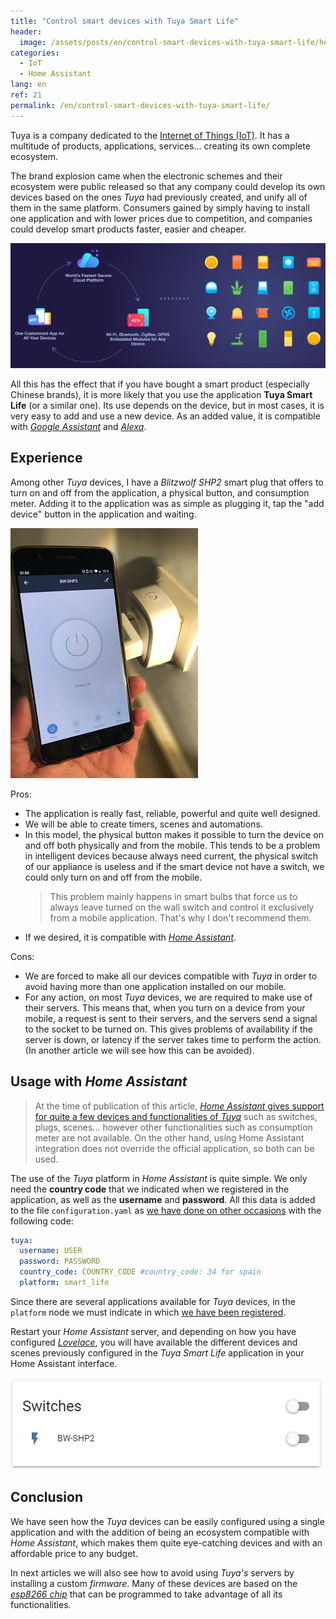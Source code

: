 ```yaml
---
title: "Control smart devices with Tuya Smart Life"
header:
  image: /assets/posts/en/control-smart-devices-with-tuya-smart-life/header.jpg
categories:
  - IoT
  - Home Assistant
lang: en
ref: 21
permalink: /en/control-smart-devices-with-tuya-smart-life/
---
```


Tuya is a company dedicated to the [Internet of Things (IoT)](https://en.wikipedia.org/wiki/Internet_of_things). It has a multitude of products, applications, services... creating its own complete ecosystem.

The brand explosion came when the electronic schemes and their ecosystem were public released so that any company could develop its own devices based on the ones *Tuya* had previously created, and unify all of them in the same platform. Consumers gained by simply having to install one application and with lower prices due to competition, and companies could develop smart products faster, easier and cheaper.

![Tuya ecosystem](/assets/posts/en/control-smart-devices-with-tuya-smart-life/image01.jpg)

All this has the effect that if you have bought a smart product (especially Chinese brands), it is more likely that you use the application **Tuya Smart Life** (or a similar one). Its use depends on the device, but in most cases, it is very easy to add and use a new device. As an added value, it is compatible with [*Google Assistant*](https://assistant.google.com/) and [*Alexa*](https://es.wikipedia.org/wiki/Amazon_Alexa).

## Experience

Among other *Tuya* devices, I have a *Blitzwolf SHP2* smart plug that offers to turn on and off from the application, a physical button, and consumption meter. Adding it to the application was as simple as plugging it, tap the "add device" button in the application and waiting.

![Plug configured with Tuya Smart Life](/assets/posts/en/control-smart-devices-with-tuya-smart-life/image02.jpg)

Pros:

- The application is really fast, reliable, powerful and quite well designed.
- We will be able to create timers, scenes and automations.
- In this model, the physical button makes it possible to turn the device on and off both physically and from the mobile. This tends to be a problem in intelligent devices because always need current, the physical switch of our appliance is useless and if the smart device not have a switch, we could only turn on and off from the mobile.
  > This problem mainly happens in smart bulbs that force us to always leave turned on the wall switch and control it exclusively from a mobile application. That's why I don't recommend them.
- If we desired, it is compatible with [*Home Assistant*](https://www.home-assistant.io/).

Cons:

- We are forced to make all our devices compatible with *Tuya* in order to avoid having more than one application installed on our mobile.
- For any action, on most *Tuya* devices, we are required to make use of their servers. This means that, when you turn on a device from your mobile, a request is sent to their servers, and the servers send a signal to the socket to be turned on. This gives problems of availability if the server is down, or latency if the server takes time to perform the action. (In another article we will see how this can be avoided).

## Usage with *Home Assistant*

> At the time of publication of this article, [*Home Assistant* gives support for quite a few devices and functionalities of *Tuya*](https://www.home-assistant.io/integrations/#search/tuya) such as switches, plugs, scenes... however other functionalities such as consumption meter are not available. On the other hand, using Home Assistant integration does not override the official application, so both can be used.

The use of the *Tuya* platform in *Home Assistant* is quite simple. We only need the **country code** that we indicated when we registered in the application, as well as the **username** and **password**. All this data is added to the file `configuration.yaml` as [we have done on other occasions](/en/configure-home-assistant-editing-its-files/) with the following code:

```yaml
tuya:
  username: USER
  password: PASSWORD
  country_code: COUNTRY_CODE #country_code: 34 for spain
  platform: smart_life
```

Since there are several applications available for *Tuya* devices, in the `platform` node we must indicate in which [we have been registered](https://www.home-assistant.io/components/tuya/#platform).

Restart your *Home Assistant* server, and depending on how you have configured [*Lovelace*](https://www.home-assistant.io/lovelace/), you will have available the different devices and scenes previously configured in the *Tuya Smart Life* application in your Home Assistant interface.

![Plug configured with Tuya in Home Assistant](/assets/posts/en/control-smart-devices-with-tuya-smart-life/image03.jpg)

## Conclusion

We have seen how the *Tuya* devices can be easily configured using a single application and with the addition of being an ecosystem compatible with *Home Assistant*, which makes them quite eye-catching devices and with an affordable price to any budget.

In next articles we will also see how to avoid using *Tuya's* servers by installing a custom *firmware*. Many of these devices are based on the [*esp8266 chip*](/en/meet-esp8266-nodemcu-the-iot-wifi-module/) that can be programmed to take advantage of all its functionalities.
